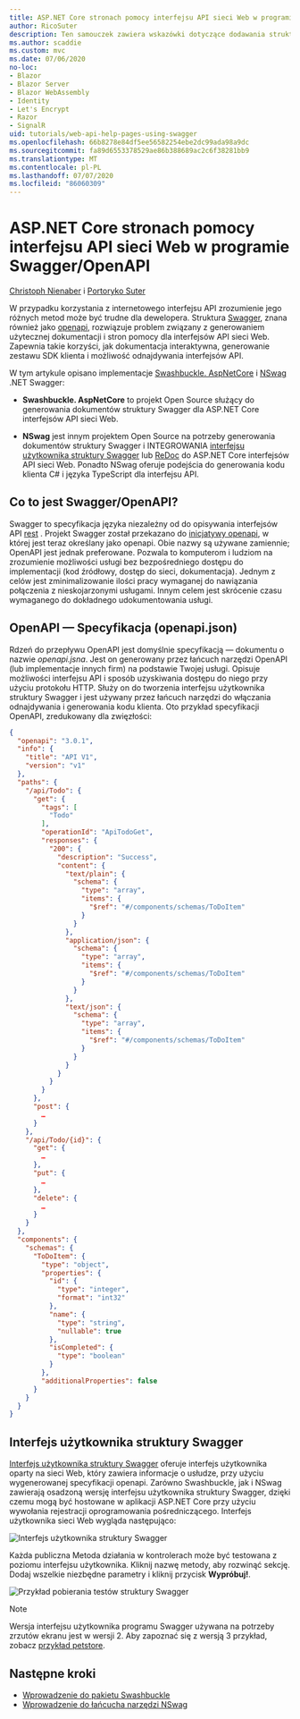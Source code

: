 ```yaml
---
title: ASP.NET Core stronach pomocy interfejsu API sieci Web w programie Swagger/OpenAPI
author: RicoSuter
description: Ten samouczek zawiera wskazówki dotyczące dodawania struktury Swagger w celu wygenerowania dokumentacji i stron pomocy dla aplikacji interfejsu API sieci Web.
ms.author: scaddie
ms.custom: mvc
ms.date: 07/06/2020
no-loc:
- Blazor
- Blazor Server
- Blazor WebAssembly
- Identity
- Let's Encrypt
- Razor
- SignalR
uid: tutorials/web-api-help-pages-using-swagger
ms.openlocfilehash: 66b8278e84df5ee56582254ebe2dc99ada98a9dc
ms.sourcegitcommit: fa89d6553378529ae86b388689ac2c6f38281bb9
ms.translationtype: MT
ms.contentlocale: pl-PL
ms.lasthandoff: 07/07/2020
ms.locfileid: "86060309"
---
```

# <a name="aspnet-core-web-api-help-pages-with-swagger--openapi"></a>ASP.NET Core stronach pomocy interfejsu API sieci Web w programie Swagger/OpenAPI

[Christoph Nienaber](https://twitter.com/zuckerthoben) i [Portoryko Suter](https://blog.rsuter.com/)

W przypadku korzystania z internetowego interfejsu API zrozumienie jego różnych metod może być trudne dla dewelopera. Struktura [Swagger](https://swagger.io/), znana również jako [openapi](https://www.openapis.org/), rozwiązuje problem związany z generowaniem użytecznej dokumentacji i stron pomocy dla interfejsów API sieci Web. Zapewnia takie korzyści, jak dokumentacja interaktywna, generowanie zestawu SDK klienta i możliwość odnajdywania interfejsów API.

W tym artykule opisano implementacje [Swashbuckle. AspNetCore](https://github.com/domaindrivendev/Swashbuckle.AspNetCore) i [NSwag](https://github.com/RicoSuter/NSwag) .NET Swagger:

* **Swashbuckle. AspNetCore** to projekt Open Source służący do generowania dokumentów struktury Swagger dla ASP.NET Core interfejsów API sieci Web.

* **NSwag** jest innym projektem Open Source na potrzeby generowania dokumentów struktury Swagger i INTEGROWANIA [interfejsu użytkownika struktury Swagger](https://swagger.io/swagger-ui/) lub [ReDoc](https://github.com/Rebilly/ReDoc) do ASP.NET Core interfejsów API sieci Web. Ponadto NSwag oferuje podejścia do generowania kodu klienta C# i języka TypeScript dla interfejsu API.

## <a name="what-is-swagger--openapi"></a>Co to jest Swagger/OpenAPI?

Swagger to specyfikacja języka niezależny od do opisywania interfejsów API [rest](https://en.wikipedia.org/wiki/Representational_state_transfer) . Projekt Swagger został przekazano do [inicjatywy openapi](https://www.openapis.org/), w której jest teraz określany jako openapi. Obie nazwy są używane zamiennie; OpenAPI jest jednak preferowane. Pozwala to komputerom i ludziom na zrozumienie możliwości usługi bez bezpośredniego dostępu do implementacji (kod źródłowy, dostęp do sieci, dokumentacja). Jednym z celów jest zminimalizowanie ilości pracy wymaganej do nawiązania połączenia z nieskojarzonymi usługami. Innym celem jest skrócenie czasu wymaganego do dokładnego udokumentowania usługi.

## <a name="openapi-specification-openapijson"></a>OpenAPI — Specyfikacja (openapi.json)

Rdzeń do przepływu OpenAPI jest domyślnie specyfikacją &mdash; dokumentu o nazwie *openapi.jsna*. Jest on generowany przez łańcuch narzędzi OpenAPI (lub implementacje innych firm) na podstawie Twojej usługi. Opisuje możliwości interfejsu API i sposób uzyskiwania dostępu do niego przy użyciu protokołu HTTP. Służy on do tworzenia interfejsu użytkownika struktury Swagger i jest używany przez łańcuch narzędzi do włączania odnajdywania i generowania kodu klienta. Oto przykład specyfikacji OpenAPI, zredukowany dla zwięzłości:

```json
{
  "openapi": "3.0.1",
  "info": {
    "title": "API V1",
    "version": "v1"
  },
  "paths": {
    "/api/Todo": {
      "get": {
        "tags": [
          "Todo"
        ],
        "operationId": "ApiTodoGet",
        "responses": {
          "200": {
            "description": "Success",
            "content": {
              "text/plain": {
                "schema": {
                  "type": "array",
                  "items": {
                    "$ref": "#/components/schemas/ToDoItem"
                  }
                }
              },
              "application/json": {
                "schema": {
                  "type": "array",
                  "items": {
                    "$ref": "#/components/schemas/ToDoItem"
                  }
                }
              },
              "text/json": {
                "schema": {
                  "type": "array",
                  "items": {
                    "$ref": "#/components/schemas/ToDoItem"
                  }
                }
              }
            }
          }
        }
      },
      "post": {
        …
      }
    },
    "/api/Todo/{id}": {
      "get": {
        …
      },
      "put": {
        …
      },
      "delete": {
        …
      }
    }
  },
  "components": {
    "schemas": {
      "ToDoItem": {
        "type": "object",
        "properties": {
          "id": {
            "type": "integer",
            "format": "int32"
          },
          "name": {
            "type": "string",
            "nullable": true
          },
          "isCompleted": {
            "type": "boolean"
          }
        },
        "additionalProperties": false
      }
    }
  }
}
```

## <a name="swagger-ui"></a>Interfejs użytkownika struktury Swagger

[Interfejs użytkownika struktury Swagger](https://swagger.io/swagger-ui/) oferuje interfejs użytkownika oparty na sieci Web, który zawiera informacje o usłudze, przy użyciu wygenerowanej specyfikacji openapi. Zarówno Swashbuckle, jak i NSwag zawierają osadzoną wersję interfejsu użytkownika struktury Swagger, dzięki czemu mogą być hostowane w aplikacji ASP.NET Core przy użyciu wywołania rejestracji oprogramowania pośredniczącego. Interfejs użytkownika sieci Web wygląda następująco:

![Interfejs użytkownika struktury Swagger](web-api-help-pages-using-swagger/_static/swagger-ui.png)

Każda publiczna Metoda działania w kontrolerach może być testowana z poziomu interfejsu użytkownika. Kliknij nazwę metody, aby rozwinąć sekcję. Dodaj wszelkie niezbędne parametry i kliknij przycisk **Wypróbuj!**.

![Przykład pobierania testów struktury Swagger](web-api-help-pages-using-swagger/_static/get-try-it-out.png)

> [!NOTE]
> Wersja interfejsu użytkownika programu Swagger używana na potrzeby zrzutów ekranu jest w wersji 2. Aby zapoznać się z wersją 3 przykład, zobacz [przykład petstore](https://petstore.swagger.io/).

## <a name="next-steps"></a>Następne kroki

* [Wprowadzenie do pakietu Swashbuckle](xref:tutorials/get-started-with-swashbuckle)
* [Wprowadzenie do łańcucha narzędzi NSwag](xref:tutorials/get-started-with-nswag)
